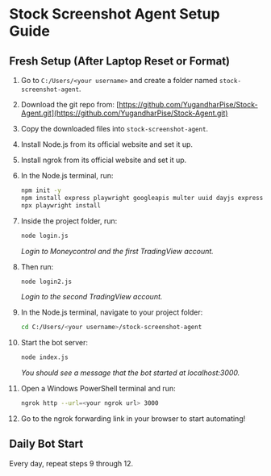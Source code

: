 # Stock Screenshot Agent Setup Guide

## Fresh Setup (After Laptop Reset or Format)

1. Go to `C:/Users/<your username>` and create a folder named `stock-screenshot-agent`.
2. Download the git repo from:
   [https://github.com/YugandharPise/Stock-Agent.git](https://github.com/YugandharPise/Stock-Agent.git)
3. Copy the downloaded files into `stock-screenshot-agent`.
4. Install Node.js from its official website and set it up.
5. Install ngrok from its official website and set it up.
6. In the Node.js terminal, run:

   ```bash
   npm init -y
   npm install express playwright googleapis multer uuid dayjs express-fileupload axios
   npx playwright install
   ```
7. Inside the project folder, run:

   ```bash
   node login.js
   ```

   *Login to Moneycontrol and the first TradingView account.*
8. Then run:

   ```bash
   node login2.js
   ```

   *Login to the second TradingView account.*
9. In the Node.js terminal, navigate to your project folder:

   ```bash
   cd C:/Users/<your username>/stock-screenshot-agent
   ```
10. Start the bot server:

    ```bash
    node index.js
    ```

    *You should see a message that the bot started at localhost:3000.*
11. Open a Windows PowerShell terminal and run:

    ```bash
    ngrok http --url=<your ngrok url> 3000
    ```
12. Go to the ngrok forwarding link in your browser to start automating!

## Daily Bot Start

Every day, repeat steps 9 through 12.
